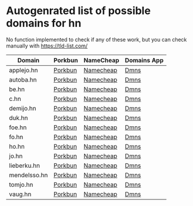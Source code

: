 # Autogenrated list of possible domains for hn

No function implemented to check if any of these work, but you can check manually with https://tld-list.com/

| Domain | Porkbun | NameCheap | Domains App |
|---|---|---|---|
| applejo.hn | [Porkbun](https://porkbun.com/checkout/search?prb=e814663da1&tlds=&idnLanguage=&search=search&q=applejo.hn) | [Namecheap](https://www.namecheap.com/domains/registration/results/?domain=applejo.hn) | [Dmns](https://dmns.app/domains?q=applejo.hn) |
| autoba.hn | [Porkbun](https://porkbun.com/checkout/search?prb=e814663da1&tlds=&idnLanguage=&search=search&q=autoba.hn) | [Namecheap](https://www.namecheap.com/domains/registration/results/?domain=autoba.hn) | [Dmns](https://dmns.app/domains?q=autoba.hn) |
| be.hn | [Porkbun](https://porkbun.com/checkout/search?prb=e814663da1&tlds=&idnLanguage=&search=search&q=be.hn) | [Namecheap](https://www.namecheap.com/domains/registration/results/?domain=be.hn) | [Dmns](https://dmns.app/domains?q=be.hn) |
| c.hn | [Porkbun](https://porkbun.com/checkout/search?prb=e814663da1&tlds=&idnLanguage=&search=search&q=c.hn) | [Namecheap](https://www.namecheap.com/domains/registration/results/?domain=c.hn) | [Dmns](https://dmns.app/domains?q=c.hn) |
| demijo.hn | [Porkbun](https://porkbun.com/checkout/search?prb=e814663da1&tlds=&idnLanguage=&search=search&q=demijo.hn) | [Namecheap](https://www.namecheap.com/domains/registration/results/?domain=demijo.hn) | [Dmns](https://dmns.app/domains?q=demijo.hn) |
| duk.hn | [Porkbun](https://porkbun.com/checkout/search?prb=e814663da1&tlds=&idnLanguage=&search=search&q=duk.hn) | [Namecheap](https://www.namecheap.com/domains/registration/results/?domain=duk.hn) | [Dmns](https://dmns.app/domains?q=duk.hn) |
| foe.hn | [Porkbun](https://porkbun.com/checkout/search?prb=e814663da1&tlds=&idnLanguage=&search=search&q=foe.hn) | [Namecheap](https://www.namecheap.com/domains/registration/results/?domain=foe.hn) | [Dmns](https://dmns.app/domains?q=foe.hn) |
| fo.hn | [Porkbun](https://porkbun.com/checkout/search?prb=e814663da1&tlds=&idnLanguage=&search=search&q=fo.hn) | [Namecheap](https://www.namecheap.com/domains/registration/results/?domain=fo.hn) | [Dmns](https://dmns.app/domains?q=fo.hn) |
| ho.hn | [Porkbun](https://porkbun.com/checkout/search?prb=e814663da1&tlds=&idnLanguage=&search=search&q=ho.hn) | [Namecheap](https://www.namecheap.com/domains/registration/results/?domain=ho.hn) | [Dmns](https://dmns.app/domains?q=ho.hn) |
| jo.hn | [Porkbun](https://porkbun.com/checkout/search?prb=e814663da1&tlds=&idnLanguage=&search=search&q=jo.hn) | [Namecheap](https://www.namecheap.com/domains/registration/results/?domain=jo.hn) | [Dmns](https://dmns.app/domains?q=jo.hn) |
| lieberku.hn | [Porkbun](https://porkbun.com/checkout/search?prb=e814663da1&tlds=&idnLanguage=&search=search&q=lieberku.hn) | [Namecheap](https://www.namecheap.com/domains/registration/results/?domain=lieberku.hn) | [Dmns](https://dmns.app/domains?q=lieberku.hn) |
| mendelsso.hn | [Porkbun](https://porkbun.com/checkout/search?prb=e814663da1&tlds=&idnLanguage=&search=search&q=mendelsso.hn) | [Namecheap](https://www.namecheap.com/domains/registration/results/?domain=mendelsso.hn) | [Dmns](https://dmns.app/domains?q=mendelsso.hn) |
| tomjo.hn | [Porkbun](https://porkbun.com/checkout/search?prb=e814663da1&tlds=&idnLanguage=&search=search&q=tomjo.hn) | [Namecheap](https://www.namecheap.com/domains/registration/results/?domain=tomjo.hn) | [Dmns](https://dmns.app/domains?q=tomjo.hn) |
| vaug.hn | [Porkbun](https://porkbun.com/checkout/search?prb=e814663da1&tlds=&idnLanguage=&search=search&q=vaug.hn) | [Namecheap](https://www.namecheap.com/domains/registration/results/?domain=vaug.hn) | [Dmns](https://dmns.app/domains?q=vaug.hn) |
